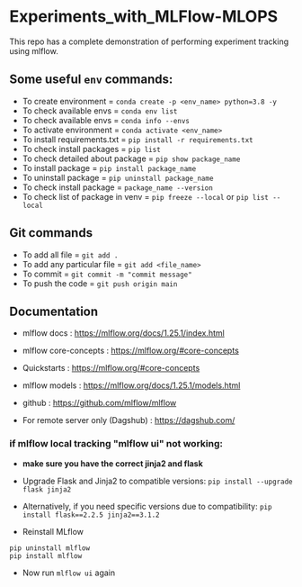 # Experiments_with_MLFlow-MLOPS
This repo has a complete demonstration of performing experiment tracking using mlflow.




## Some useful `env` commands:

- To create environment = `conda create -p <env_name> python=3.8 -y`
- To check available envs = `conda env list`
- To check available envs = `conda info --envs`
- To activate environment = `conda activate <env_name>`
- To install requirements.txt = `pip install -r requirements.txt`
- To check install packages = `pip list`
- To check detailed about package = `pip show package_name`
- To install package = `pip install package_name`
- To uninstall package = `pip uninstall package_name`
- To check install package = `package_name --version`
- To check list of package in venv = `pip freeze --local` or `pip list --local`


## Git commands

- To add all file = `git add .`
- To add any particular file = `git add <file_name>`
- To commit = `git commit -m "commit message"`
- To push the code = `git push origin main`

## Documentation

- mlflow docs : https://mlflow.org/docs/1.25.1/index.html
- mlflow core-concepts : https://mlflow.org/#core-concepts
- Quickstarts : https://mlflow.org/#core-concepts
- mlflow models : https://mlflow.org/docs/1.25.1/models.html
- github : https://github.com/mlflow/mlflow

- For remote server only (Dagshub) : https://dagshub.com/


### if mlflow local tracking "mlflow ui" not working:
- **make sure you have the correct jinja2 and flask**

- Upgrade Flask and Jinja2 to compatible versions:
`pip install --upgrade flask jinja2`

- Alternatively, if you need specific versions due to compatibility:
`pip install flask==2.2.5 jinja2==3.1.2`

- Reinstall MLflow
```
pip uninstall mlflow
pip install mlflow
```

- Now run `mlflow ui` again